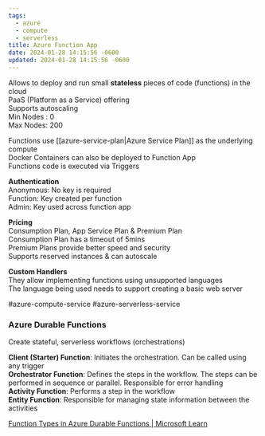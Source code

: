 ```yaml
---
tags:
  - azure
  - compute
  - serverless
title: Azure Function App
date: 2024-01-28 14:15:56 -0600
updated: 2024-01-28 14:15:56 -0600
---
```


Allows to deploy and run small **stateless** pieces of code (functions) in the cloud  
PaaS (Platform as a Service) offering  
Supports autoscaling  
Min Nodes : 0  
Max Nodes: 200  

Functions use [[azure-service-plan|Azure Service Plan]] as the underlying compute  
Docker Containers can also be deployed to Function App  
Functions code is executed via Triggers

**Authentication**  
Anonymous: No key is required  
Function: Key created per function  
Admin: Key used across function app

**Pricing**  
Consumption Plan, App Service Plan & Premium Plan  
Consumption Plan has a timeout of 5mins  
Premium Plans provide better speed and security  
Supports reserved instances & can autoscale  

**Custom Handlers**  
They allow implementing functions using unsupported languages  
The language being used needs to support creating a basic web server  

#azure-compute-service #azure-serverless-service

### Azure Durable Functions

Create stateful, serverless workflows (orchestrations)

**Client (Starter) Function**: Initiates the orchestration. Can be called using any trigger  
**Orchestrator Function**: Defines the steps in the workflow. The steps can be performed in sequence or parallel. Responsible for error handling  
**Activity Function**: Performs a step in the workflow  
**Entity Function**: Responsible for managing state information between the activities

[Function Types in Azure Durable Functions | Microsoft Learn](https://learn.microsoft.com/en-us/azure/azure-functions/durable/durable-functions-types-features-overview)
